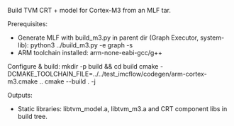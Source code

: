 Build TVM CRT + model for Cortex-M3 from an MLF tar.

Prerequisites:
- Generate MLF with build_m3.py in parent dir (Graph Executor, system-lib):
  python3 ../build_m3.py -e graph -s
- ARM toolchain installed: arm-none-eabi-gcc/g++

Configure & build:
  mkdir -p build && cd build
  cmake -DCMAKE_TOOLCHAIN_FILE=../../test_imcflow/codegen/arm-cortex-m3.cmake ..
  cmake --build . -j

Outputs:
- Static libraries: libtvm_model.a, libtvm_m3.a and CRT component libs in build tree.